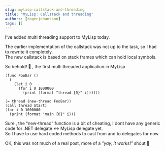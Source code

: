 ```yaml
---
slug: mylisp-callstack-and-threading
title: "MyLisp: Callstack and threading"
authors: [rogerjohansson]
tags: []
---
```

I’ve added multi threading support to MyLisp today.

<!-- truncate -->

The earlier implementation of the callstack was not up to the task, so I had to rewrite it completely.  
The new callstack is based on stack frames which can hold local symbols.

So behold! 🙂 , the first multi threaded application in MyLisp

    (func FooBar () 
      ( 
        (let i 0 
          (for i 0 1000000 
            (print (format "thread {0}" i)))))) 

    (= thread (new-thread FooBar)) 
    (call thread Start) 
    (for i 0 1000000 
      (print (format "main {0}" i)))

Sure , the “new-thread” function is a bit of cheating, I dont have any generic code for .NET delegate \<-\> MyLisp delegate yet.  
So I have to use hard coded methods to cast from and to delegates for now.

OK, this was not much of a real post, more of a *“yay, it works!”* shout 🙂
